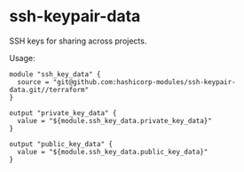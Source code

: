 # ssh-keypair-data

SSH keys for sharing across projects.

Usage:

```
module "ssh_key_data" {
  source = "git@github.com:hashicorp-modules/ssh-keypair-data.git//terraform"
}

output "private_key_data" {
  value = "${module.ssh_key_data.private_key_data}"
}

output "public_key_data" {
  value = "${module.ssh_key_data.public_key_data}"
}
```
